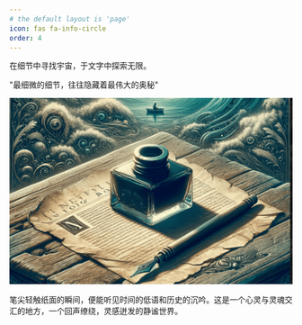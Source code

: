 ```yaml
---
# the default layout is 'page'
icon: fas fa-info-circle
order: 4
---
```



在细节中寻找宇宙，于文字中探索无限。

"最细微的细节，往往隐藏着最伟大的奥秘"

![在风痕斑斑的古桌旁，一方墨水井静静地镶嵌在岁月的刻痕中。它不仅仅是一个器物，更像是一个时光机，将无数思想与梦想转化为淋漓的文字，注入这方寻常之地。这里是墨水井博客，一个由心灵深处泉涌般诞生的空间。](https://raw.githubusercontent.com/jamiesun/images/master/default/hcXgY1.png)

笔尖轻触纸面的瞬间，便能听见时间的低语和历史的沉吟。这是一个心灵与灵魂交汇的地方，一个回声缭绕，灵感迸发的静谧世界。
